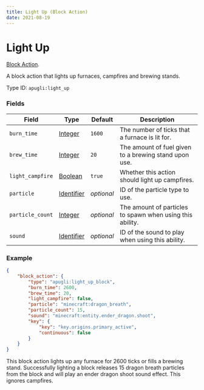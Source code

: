 ```yaml
---
title: Light Up (Block Action)
date: 2021-08-19
---
```


# Light Up

[Block Action](../block_actions.md).

A block action that lights up furnaces, campfires and brewing stands.

Type ID: `apugli:light_up`

### Fields

Field  | Type | Default | Description
-------|------|---------|-------------
`burn_time` | [Integer](https://origins.readthedocs.io/en/latest/data_types/integer/) | `1600` | The number of ticks that a furnace is lit for.
`brew_time` | [Integer](https://origins.readthedocs.io/en/latest/data_types/integer/) | `20` | The amount of fuel given to a brewing stand upon use.
`light_campfire` | [Boolean](https://origins.readthedocs.io/en/latest/data_types/boolean/) | `true` | Whether this action should light up campfires.
`particle` | [Identifier](https://origins.readthedocs.io/en/latest/data_types/identifier/) | *optional* | ID of the particle type to use.
`particle_count` | [Integer](https://origins.readthedocs.io/en/latest/data_types/integer/) | *optional* | The amount of particles to spawn when using this ability.
`sound` | [Identifier](https://origins.readthedocs.io/en/latest/data_types/identifier/) | *optional* | ID of the sound to play when using this ability.


### Example
```json
{
    "block_action": {
        "type": "apugli:light_up_block",
        "burn_time": 2600,
        "brew_time": 20,
        "light_campfire": false,
        "particle": "minecraft:dragon_breath",
        "particle_count": 15,
        "sound": "minecraft:entity.ender_dragon.shoot",
        "key": {
            "key": "key.origins.primary_active",
            "continuous": false
        }
    }
}
```
This block action lights up any furnace for 2600 ticks or fills a brewing stand. Successfully lighting a block releases 15 dragon breath particles from the block and will play an ender dragon shoot sound effect. This ignores campfires.